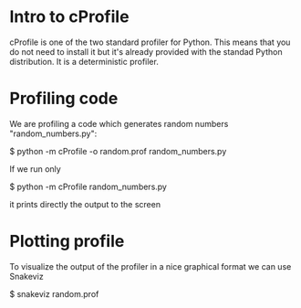 # Intro to cProfile

cProfile is one of the two standard profiler for Python. This means that you do not need to install it but it's already provided with the standad Python distribution.
It is a deterministic profiler.



# Profiling code
We are profiling a code which generates random numbers "random_numbers.py":

$ python -m cProfile -o random.prof random_numbers.py

If we run only

$ python -m cProfile random_numbers.py

it prints directly the output to the screen



# Plotting profile

To visualize the output of the profiler in a nice graphical format we can use Snakeviz

$ snakeviz random.prof

